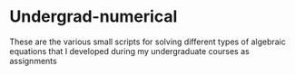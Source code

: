 # Undergrad-numerical
These are the various small scripts for solving different types of algebraic equations that I developed during my undergraduate courses as assignments
